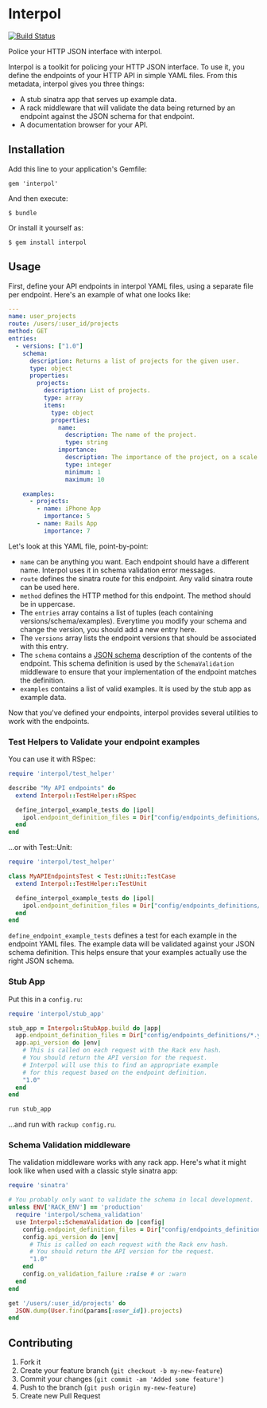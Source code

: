 # Interpol

[![Build Status](https://secure.travis-ci.org/seomoz/interpol.png)](http://travis-ci.org/seomoz/interpol)

Police your HTTP JSON interface with interpol.

Interpol is a toolkit for policing your HTTP JSON interface. To use it,
you define the endpoints of your HTTP API in simple YAML files.  From
this metadata, interpol gives you three things:

* A stub sinatra app that serves up example data.
* A rack middleware that will validate the data being returned by an
  endpoint against the JSON schema for that endpoint.
* A documentation browser for your API.

## Installation

Add this line to your application's Gemfile:

    gem 'interpol'

And then execute:

    $ bundle

Or install it yourself as:

    $ gem install interpol

## Usage

First, define your API endpoints in interpol YAML files, using
a separate file per endpoint. Here's an example of what one looks like:

``` yaml
---
name: user_projects
route: /users/:user_id/projects
method: GET
entries:
  - versions: ["1.0"]
    schema:
      description: Returns a list of projects for the given user.
      type: object
      properties:
        projects:
          description: List of projects.
          type: array
          items:
            type: object
            properties:
              name:
                description: The name of the project.
                type: string
              importance:
                description: The importance of the project, on a scale of 1 to 10.
                type: integer
                minimum: 1
                maximum: 10

    examples:
      - projects:
        - name: iPhone App
          importance: 5
        - name: Rails App
          importance: 7
```

Let's look at this YAML file, point-by-point:

* `name` can be anything you want. Each endpoint should have a different name. Interpol uses
  it in schema validation error messages.
* `route` defines the sinatra route for this endpoint. Any valid sinatra route can be used here.
* `method` defines the HTTP method for this endpoint.  The method should be in uppercase.
* The `entries` array contains a list of tuples (each containing versions/schema/examples).
  Everytime you modify your schema and change the version, you should add a new entry here.
* The `versions` array lists the endpoint versions that should be associated with this entry.
* The `schema` contains a [JSON schema](http://tools.ietf.org/html/draft-zyp-json-schema-03)
  description of the contents of the endpoint. This schema definition is used by the
  `SchemaValidation` middleware to ensure that your implementation of the endpoint
  matches the definition.
* `examples` contains a list of valid examples. It is used by the stub app as example data.

Now that you've defined your endpoints, interpol provides several utilities to work
with the endpoints.

### Test Helpers to Validate your endpoint examples

You can use it with RSpec:

``` ruby
require 'interpol/test_helper'

describe "My API endpoints" do
  extend Interpol::TestHelper::RSpec

  define_interpol_example_tests do |ipol|
    ipol.endpoint_definition_files = Dir["config/endpoints_definitions/*.yml"]
  end
end
```

...or with Test::Unit:

``` ruby
require 'interpol/test_helper'

class MyAPIEndpointsTest < Test::Unit::TestCase
  extend Interpol::TestHelper::TestUnit

  define_interpol_example_tests do |ipol|
    ipol.endpoint_definition_files = Dir["config/endpoints_definitions/*.yml"]
  end
end
```

`define_endpoint_example_tests` defines a test for each example in the endpoint
YAML files. The example data will be validated against your JSON schema definition.
This helps ensure that your examples actually use the right JSON schema.

### Stub App

Put this in a `config.ru`:

``` ruby
require 'interpol/stub_app'

stub_app = Interpol::StubApp.build do |app|
  app.endpoint_definition_files = Dir["config/endpoints_definitions/*.yml"]
  app.api_version do |env|
    # This is called on each request with the Rack env hash.
    # You should return the API version for the request.
    # Interpol will use this to find an appropriate example
    # for this request based on the endpoint definition.
    "1.0"
  end
end

run stub_app
```

...and run with `rackup config.ru`.

### Schema Validation middleware

The validation middleware works with any rack app. Here's what it might look like
when used with a classic style sinatra app:

``` ruby
require 'sinatra'

# You probably only want to validate the schema in local development.
unless ENV['RACK_ENV'] == 'production'
  require 'interpol/schema_validation'
  use Interpol::SchemaValidation do |config|
    config.endpoint_definition_files = Dir["config/endpoints_definitions/*.yml"]
    config.api_version do |env|
      # This is called on each request with the Rack env hash.
      # You should return the API version for the request.
      "1.0"
    end
    config.on_validation_failure :raise # or :warn
  end
end

get '/users/:user_id/projects' do
  JSON.dump(User.find(params[:user_id]).projects)
end
```

## Contributing

1. Fork it
2. Create your feature branch (`git checkout -b my-new-feature`)
3. Commit your changes (`git commit -am 'Added some feature'`)
4. Push to the branch (`git push origin my-new-feature`)
5. Create new Pull Request
